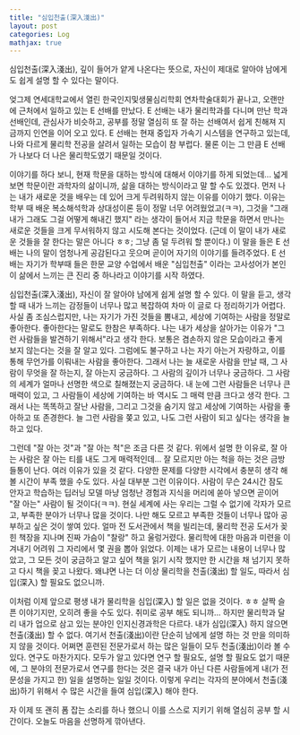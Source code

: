 ```yaml
---
title: "심입천출(深入淺出)"
layout: post
categories: Log
mathjax: true
---
```

심입천출(深入淺出), 깊이 들어가 얕게 나온다는 뜻으로, 자신이 제대로 알아야 남에게도 쉽게 설명 할 수 있다는 말이다.

엊그제 연세대학교에서 열린 한국인지및생물심리학회 연차학술대회가 끝나고, 오랜만에 근처에서 일하고 있는 E 선배를 만났다.
E 선배는 내가 물리학과를 다니며 만난 학과 선배인데, 관심사가 비슷하고, 공부를 정말 열심히 또 잘 하는 선배여서 쉽게 친해져 지금까지 인연을 이어 오고 있다.
E 선배는 현재 중입자 가속기 시스템을 연구하고 있는데, 나와 다르게 물리학 전공을 살려서 일하는 모습이 참 부럽다. 물론 이는 그 만큼 E 선배가 나보다 더 나은 물리학도였기 때문일 것이다.

이야기를 하다 보니, 현재 학문을 대하는 방식에 대해서 이야기를 하게 되었는데... 
넓게 보면 학문이란 과학자의 삶이니까, 삶을 대하는 방식이라고 말 할 수도 있겠다.
먼저 나는 내가 새로운 것을 배우는 데 있어 크게 두려워하지 않는 이유를 이야기 했다.
이유는 학부 때 배운 복소해석학과 상대성이론 등이 정말 너무 어려웠었고(ㅋㅋ), 그것을 "그래 내가 그래도 그걸 어떻게 해내긴 했지" 라는 생각이 들어서 
지금 학문을 하면서 만나는 새로운 것들을 크게 무서워하지 않고 시도해 본다는 것이었다. (근데 이 말이 내가 새로운 것들을 잘 한다는 말은 아니다 ㅎㅎ; 그냥 좀 덜 두려워 할 뿐이다.)
이 말을 들은 E 선배는 나의 말이 엄청나게 공감된다고 웃으며 곧이어 자기의 이야기를 들려주었다. E 선배는 자기가 학부때 들은 한문 교양 수업에서 배운 "심입천출" 이라는 고사성어가
본인이 삶에서 느끼는 큰 진리 중 하나라고 이야기를 시작 하였다.

심입천출(深入淺出), 자신이 잘 알아야 남에게 쉽게 설명 할 수 있다. 이 말을 듣고, 생각 할 때 내가 느끼는 감정들이 너무나 많고 복잡하여 차마 이 글로 다 정리하기가 어렵다.
사실 좀 조심스럽지만, 나는 자기가 가진 것들을 뽐내고, 세상에 기여하는 사람을 정말로 좋아한다. 좋아한다는 말로도 한참은 부족하다.
나는 내가 세상을 살아가는 이유가 "그런 사람들을 발견하기 위해서"라고 생각 한다.
보통은 겸손하지 않은 모습이라고 좋게 보지 않는다는 것을 잘 알고 있다. 그럼에도 불구하고 나는 자기 아는거 자랑하고, 이를 통해 무언가를 이뤄내는 사람을 좋아한다.
그래서 나는 늘 새로운 사람을 만날 때, 그 사람이 무엇을 잘 하는지, 잘 아는지 궁금하다. 그 사람의 깊이가 너무나 궁금하다. 그 사람의 세계가 얼마나 선명한 색으로 칠해졌는지 궁금하다.
내 눈에 그런 사람들은 너무나 큰 매력이 있고, 그 사람들이 세상에 기여하는 바 역시도 그 매력 만큼 크다고 생각 한다. 
그래서 나는 똑똑하고 잘난 사람을, 그리고 그것을 숨기지 않고 세상에 기여하는 사람을 좋아하고 또 존경한다. 
늘 그런 사람을 쫒고 있고, 나도 그런 사람이 되고 싶다는 생각을 늘 하고 있다.

그런데 "잘 아는 것"과 "잘 아는 척"은 조금 다른 것 같다. 위에서 설명 한 이유로, 잘 아는 사람은 잘 아는 티를 내도 그게 매력적인데... 잘 모르지만 아는 척을 하는 것은 금방 들통이 난다.
여러 이유가 있을 것 같다. 다양한 문제를 다양한 시각에서 충분히 생각 해 볼 시간이 부족 했을 수도 있다.
사실 대부분 그런 이유이다. 사람이 무슨 24시간 잠도 안자고 학습하는 딥러닝 모델 마냥 엄청난 경험과 지식을 머리에 쏟아 넣으면 곧이어 "잘 아는" 사람이 될 것이다(ㅋㅋ).
현실 세계에 사는 우리는 그럴 수 없기에 각자가 모르고, 부족한 분야가 너무나 많을 것이다. 나만 해도 모르고 부족한 것들이 너무나 많아 공부하고 싶은 것이 쌓여 있다.
얼마 전 도서관에서 책을 빌리는데, 물리학 전공 도서가 꽂힌 책장을 지나며 진짜 가슴이 "찰랑" 하고 울렁거렸다. 물리학에 대한 마음과 미련을 이겨내기 어려워 그 자리에서 몇 권을 뽑아 읽었다. 
이제는 내가 모르는 내용이 너무나 많았고, 그 모든 것이 궁금하고 알고 싶어 책을 읽기 시작 했지만 한 시간을 채 넘기지 못하고 다시 책을 꽂고 나왔다.
왜냐면 나는 더 이상 물리학을 천출(淺出) 할 일도, 따라서 심입(深入) 할 필요도 없으니까.

이처럼 이제 앞으로 평생 내가 물리학을 심입(深入) 할 일은 없을 것이다. ㅎㅎ 살짝 슬픈 이야기지만, 오히려 좋을 수도 있다. 취미로 공부 해도 되니까...
하지만 물리학과 달리 내가 업으로 삼고 있는 분야인 인지신경과학은 다르다.
내가 심입(深入) 하지 않으면 천출(淺出) 할 수 없다. 여기서 천출(淺出)이란 단순히 남에게 설명 하는 것 만을 의미하지 않을 것이다. 
어쩌면 훈련된 전문가로서 하는 많은 일들이 모두 천출(淺出)이라 볼 수 있다. 연구도 마찬가지다. 
모두가 알고 있다면 연구 할 필요도, 설명 할 필요도 없기 때문에, 그 분야의 전문가로서 연구를 한다는 것은 결국 내가 아닌 다른 사람들에게 내(가 전문성을 가지고 한) 일을 설명하는 일일 것이다.
이렇게 우리는 각자의 분야에서 천출(淺出)하기 위해서 수 많은 시간을 들여 심입(深入) 해야 한다.

자 이제 또 괜히 폼 잡는 소리를 하나 했으니 이를 스스로 지키기 위해 열심히 공부 할 시간이다. 오늘도 마음을 선명하게 깎아낸다.